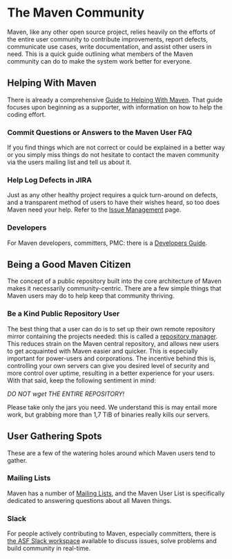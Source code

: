 # The Maven Community
<!--
Licensed to the Apache Software Foundation (ASF) under one
or more contributor license agreements.  See the NOTICE file
distributed with this work for additional information
regarding copyright ownership.  The ASF licenses this file
to you under the Apache License, Version 2.0 (the
"License"); you may not use this file except in compliance
with the License.  You may obtain a copy of the License at

    http://www.apache.org/licenses/LICENSE-2.0

Unless required by applicable law or agreed to in writing,
software distributed under the License is distributed on an
"AS IS" BASIS, WITHOUT WARRANTIES OR CONDITIONS OF ANY
KIND, either express or implied.  See the License for the
specific language governing permissions and limitations
under the License.
-->
Maven, like any other open source project, relies heavily on the efforts
of the entire user community to contribute improvements,
report defects, communicate use cases, write documentation,
and assist other users in need. This is a quick guide outlining
what members of the Maven community can do to make the system work
better for everyone.

## Helping With Maven

There is already a comprehensive [Guide to Helping With
Maven](./guides/development/guide-helping.html). That guide focuses upon
beginning as a supporter, with information on how to help the coding
effort.

### Commit Questions or Answers to the Maven User FAQ

If you find things which are not correct or could be
explained in a better way or you simply miss things
do not hesitate to contact the maven community via
the users mailing list and tell us about it.

### Help Log Defects in JIRA

Just as any other healthy project requires a quick turn-around on
defects, and a transparent method of users to have their wishes heard,
so too does Maven need your help. Refer to the [Issue
Management](./issue-management.html) page.

### Developers

For Maven developers, committers, PMC: there is a [Developers
Guide](./developers/index.html).

## Being a Good Maven Citizen

The concept of a public repository built into the core architecture of
Maven makes it necessarily community-centric. There are a few simple
things that Maven users may do to help keep that community thriving.

### Be a Kind Public Repository User

The best thing that a user can do is to set up their own remote
repository mirror containing the projects needed: this is called a
[repository manager](.//repository-management.html). This reduces strain
on the Maven central repository, and allows new users to get acquainted
with Maven easier and quicker. This is especially important for
power-users and corporations. The incentive behind this is, controlling
your own servers can give you desired level of security and more control
over uptime, resulting in a better experience for your users. With that
said, keep the following sentiment in mind:

*DO NOT wget THE ENTIRE REPOSITORY!*

Please take only the jars you need. We understand this is may entail
more work, but grabbing more than 1,7 TiB of binaries really kills our
servers.

## User Gathering Spots

These are a few of the watering holes around which Maven users tend to
gather.

### Mailing Lists

Maven has a number of [Mailing Lists](./mailing-lists.html), and the Maven
User List is specifically dedicated to answering questions about all
Maven things.

### Slack

For people actively contributing to Maven, especially committers, there
is [the ASF Slack workspace](https://infra.apache.org) available to discuss
issues, solve problems and build community in real-time.
